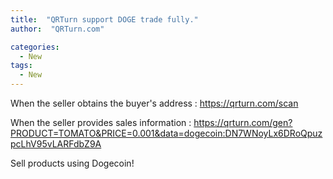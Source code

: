```yaml
---
title:  "QRTurn support DOGE trade fully."
author:  "QRTurn.com"

categories:
  - New
tags:
  - New
---
```


When the seller obtains the buyer's address :
https://qrturn.com/scan

When the seller provides sales information :
https://qrturn.com/gen?PRODUCT=TOMATO&PRICE=0.001&data=dogecoin:DN7WNoyLx6DRoQpuzpcLhV95vLARFdbZ9A

Sell ​​products using Dogecoin!
